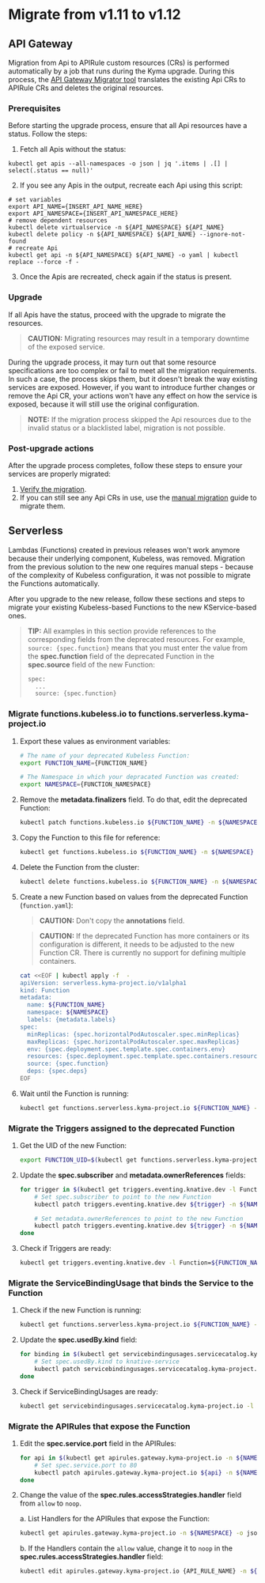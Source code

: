 # Migrate from v1.11 to v1.12

## API Gateway

Migration from Api to APIRule custom resources (CRs) is performed automatically by a job that runs during the Kyma upgrade. During this process, the [API Gateway Migrator tool](https://github.com/kyma-project/kyma/blob/release-1.12/components/api-gateway-migrator/README.md) translates the existing Api CRs to APIRule CRs and deletes the original resources.

### Prerequisites

Before starting the upgrade process, ensure that all Api resources have a status. Follow the steps:

1. Fetch all Apis without the status:

```shell script
kubectl get apis --all-namespaces -o json | jq '.items | .[] | select(.status == null)'
```

2. If you see any Apis in the output, recreate each Api using this script:

```shell script
# set variables
export API_NAME={INSERT_API_NAME_HERE}
export API_NAMESPACE={INSERT_API_NAMESPACE_HERE}
# remove dependent resources
kubectl delete virtualservice -n ${API_NAMESPACE} ${API_NAME}
kubectl delete policy -n ${API_NAMESPACE} ${API_NAME} --ignore-not-found
# recreate Api
kubectl get api -n ${API_NAMESPACE} ${API_NAME} -o yaml | kubectl replace --force -f -
```
3. Once the Apis are recreated, check again if the status is present.

### Upgrade

If all Apis have the status, proceed with the upgrade to migrate the resources.

>**CAUTION:** Migrating resources may result in a temporary downtime of the exposed service. 

During the upgrade process, it may turn out that some resource specifications are too complex or fail to meet all the migration requirements. In such a case, the process skips them, but it doesn't break the way existing services are exposed. However, if you want to introduce further changes or remove the Api CR, your actions won't have any effect on how the service is exposed, because it will still use the original configuration.  

>**NOTE:** If the migration process skipped the Api resources due to the invalid status or a blacklisted label, migration is not possible.

### Post-upgrade actions

After the upgrade process completes, follow these steps to ensure your services are properly migrated:

1. [Verify the migration](https://github.com/kyma-project/kyma/blob/1.12/docs/api-gateway/03-04-migration.md#verify-the-automatic-migration). 
2. If you can still see any Api CRs in use, use the [manual migration](https://github.com/kyma-project/kyma/blob/1.12/docs/api-gateway/03-04-migration.md#manual-migration) guide to migrate them.

## Serverless

Lambdas (Functions) created in previous releases won't work anymore because their underlying component, Kubeless, was removed. Migration from the previous solution to the new one requires manual steps - because of the complexity of Kubeless configuration, it was not possible to migrate the Functions automatically.

After you upgrade to the new release, follow these sections and steps to migrate your existing Kubeless-based Functions to the new KService-based ones.

>**TIP:** All examples in this section provide references to the corresponding fields from the deprecated resources. For example, `source: {spec.function}` means that you must enter the value from the **spec.function** field of the deprecated Function in the **spec.source** field of the new Function:
> ```bash
> spec:
>   ...
>   source: {spec.function}
> ```

### Migrate functions.kubeless.io to functions.serverless.kyma-project.io

1. Export these values as environment variables:

    ```bash
    # The name of your deprecated Kubeless Function:
    export FUNCTION_NAME={FUNCTION_NAME}
    
    # The Namespace in which your depracated Function was created:
    export NAMESPACE={FUNCTION_NAMESPACE}
    ```

2. Remove the **metadata.finalizers** field. To do that, edit the deprecated Function:

    ```bash
    kubectl patch functions.kubeless.io ${FUNCTION_NAME} -n ${NAMESPACE} --type=merge -p '{"metadata":{"finalizers":null}}'
    ```

3. Copy the Function to this file for reference:

    ```bash
    kubectl get functions.kubeless.io ${FUNCTION_NAME} -n ${NAMESPACE} -o yaml > function.yaml
    ```

4. Delete the Function from the cluster:

    ```bash
    kubectl delete functions.kubeless.io ${FUNCTION_NAME} -n ${NAMESPACE}
    ```

5. Create a new Function based on values from the deprecated Function (`function.yaml`):

    >**CAUTION:** Don't copy the **annotations** field.

    >**CAUTION:** If the deprecated Function has more containers or its configuration is different, it needs to be adjusted to the new Function CR. There is currently no support for defining multiple containers.

    ```bash
    cat <<EOF | kubectl apply -f  -
    apiVersion: serverless.kyma-project.io/v1alpha1
    kind: Function
    metadata:
      name: ${FUNCTION_NAME}
      namespace: ${NAMESPACE}
      labels: {metadata.labels}
    spec:
      minReplicas: {spec.horizontalPodAutoscaler.spec.minReplicas}
      maxReplicas: {spec.horizontalPodAutoscaler.spec.maxReplicas}
      env: {spec.deployment.spec.template.spec.containers.env}
      resources: {spec.deployment.spec.template.spec.containers.resources}
      source: {spec.function}
      deps: {spec.deps}
    EOF
    ```

5. Wait until the Function is running:

    ```bash
    kubectl get functions.serverless.kyma-project.io ${FUNCTION_NAME} -n ${NAMESPACE}
    ```

### Migrate the Triggers assigned to the deprecated Function

1. Get the UID of the new Function:

    ```bash
    export FUNCTION_UID=$(kubectl get functions.serverless.kyma-project.io ${FUNCTION_NAME} -o jsonpath='{.metadata.uid}' -n ${NAMESPACE})
    ```

2. Update the **spec.subscriber** and **metadata.ownerReferences** fields:

    ```bash
    for trigger in $(kubectl get triggers.eventing.knative.dev -l Function=${FUNCTION_NAME} -n ${NAMESPACE} -o jsonpath='{.items[*].metadata.name}'); do
        # Set spec.subscriber to point to the new Function
        kubectl patch triggers.eventing.knative.dev ${trigger} -n ${NAMESPACE} --type=merge -p '{"spec":{"subscriber":{"uri":null,"ref":{"apiVersion":"serving.knative.dev/v1","kind":"Service","name":"'${FUNCTION_NAME}'","namespace":"'${NAMESPACE}'"}}}}'
    
        # Set metadata.ownerReferences to point to the new Function
        kubectl patch triggers.eventing.knative.dev ${trigger} -n ${NAMESPACE} --type=merge -p '{"metadata":{"ownerReferences":[{"apiVersion":"serving.knative.dev/v1","kind":"Service","name":"'${FUNCTION_NAME}'","uid":"'${FUNCTION_UID}'"}]}}'
    done
    ```

3. Check if Triggers are ready:

    ```bash
    kubectl get triggers.eventing.knative.dev -l Function=${FUNCTION_NAME} -n ${NAMESPACE}
    ```

### Migrate the ServiceBindingUsage that binds the Service to the Function

1. Check if the new Function is running:

    ```bash
    kubectl get functions.serverless.kyma-project.io ${FUNCTION_NAME} -n ${NAMESPACE}
    ```

2. Update the **spec.usedBy.kind** field:

    ```bash
    for binding in $(kubectl get servicebindingusages.servicecatalog.kyma-project.io -l Function=${FUNCTION_NAME} -n ${NAMESPACE} -o jsonpath='{.items[*].metadata.name}'); do
        # Set spec.usedBy.kind to knative-service
        kubectl patch servicebindingusages.servicecatalog.kyma-project.io ${binding} -n ${NAMESPACE} --type=merge -p '{"spec":{"usedBy":{"kind":"knative-service"}}}'
    done
    ```

3. Check if ServiceBindingUsages are ready:

    ```bash
    kubectl get servicebindingusages.servicecatalog.kyma-project.io -l Function=${FUNCTION_NAME} -n ${NAMESPACE} -o jsonpath='{range .items[*]}{"Name: "}{.metadata.name}{"\tReady: "}{.status.conditions[?(@.type=="Ready")].status}{end}'
    ```

### Migrate the APIRules that expose the Function

1. Edit the **spec.service.port** field in the APIRules:

    ```bash
    for api in $(kubectl get apirules.gateway.kyma-project.io -n ${NAMESPACE} -o jsonpath="{.items[?(@.spec.service.name=='${FUNCTION_NAME}')].metadata.name}"); do
        # Set spec.service.port to 80
        kubectl patch apirules.gateway.kyma-project.io ${api} -n ${NAMESPACE} --type=merge -p '{"spec":{"service":{"port":80}}}'
    done
    ```

2. Change the value of the **spec.rules.accessStrategies.handler** field from `allow` to `noop`.

    a. List Handlers for the APIRules that expose the Function:

    ```bash
    kubectl get apirules.gateway.kyma-project.io -n ${NAMESPACE} -o jsonpath='{range .items[?(@.spec.service.name=="'${FUNCTION_NAME}'")]}{"Name: "}{.metadata.name}{"\tHandlers: "}{.spec.rules[*].accessStrategies[*].handler}{"\n"}{end}'
    ```

    b. If the Handlers contain the `allow` value, change it to `noop` in the **spec.rules.accessStrategies.handler** field:

    ```bash
    kubectl edit apirules.gateway.kyma-project.io {API_RULE_NAME} -n ${NAMESPACE}
    ```
